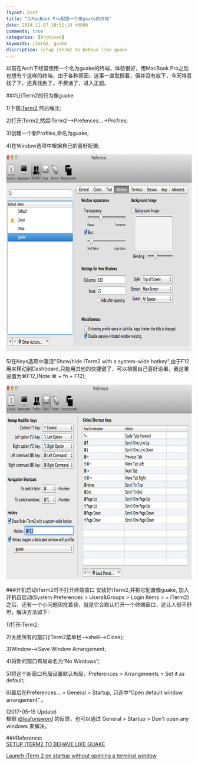 ```yaml
---
layout: post
title: "为MacBook Pro配置一个像guake的终端"
date: 2014-11-07 10:31:19 +0800
comments: true
categories: [Archives]
keywords: iterm2, guake
discription: setup iterm2 to behave like guake
---
```

以前在Arch下经常使用一个名为guake的终端，体验很好，用MacBook Pro之后也想有个这样的终端，由于各种原因，这事一直耽搁着，但并没有放下，今天特意找了下，还真找到了。不费话了，进入正题。

###让iTerm2的行为像guake   

1)下载[iTerm2](http://iterm2.com/),然后解压;    

2)打开iTerm2,然后iTerm2-->Prefences...->Profiles;     

3)创建一个新Profiles,命名为guake;   

4)在Window选项中根据自己的喜好配置;     

<img name="create_new_iterm_profile" src="/images/create_new_iterm_profile.png" width="913" height="533">  

5)在Keys选项中激活"Show/hide iTerm2 with a system-wide hotkey",由于F12用来移动到Dashboard,只能用其他的快捷键了，可以根据自己喜好设置，我这里设置为⌘F12,(Note:⌘ + fn + F12);     

<img name="assign_a_hotkey" src="/images/assign_a_hotkey.png" width="897" height="528">  

<!-- more -->

###开机启动iTerm2时不打开终端窗口
安装好iTerm2,并把它配置像guake, 加入开机自启动(System Preferences > Users&Groups > Login Items > + iTerm2)之后，还有一个小问题困扰着我，就是它会默认打开一个终端窗口，这让人很不舒坦，解决方法如下:     

1)打开iTerm2;    

2)关闭所有的窗口(iTerm2菜单栏-->shell-->Close);   

3)Window-->Save Window Arrangement;   

4)将新的窗口布局命名为“No Windows”;  

5)将这个新窗口布局设置默认布局，Preferences > Arrangements > Set it as default;   

6)最后在Preferences… > General > Startup, 只选中“Open default window arrangement” 。

(2017-05-15 Update)  
根据 [@leafonsword](https://github.com/leafonsword) 的反馈，也可以通过 General > Startup > Don't open any windows 来解决。

###Reference:   
[SETUP ITERM2 TO BEHAVE LIKE GUAKE](http://ivanvillareal.com/osx/setup-iterm2-to-behave-like-guake/)    

[Launch iTerm 2 on startup without opening a terminal window](http://rottmann.net/2013/03/launch-iterm-2-on-startup-without-opening-a-terminal-window/)

